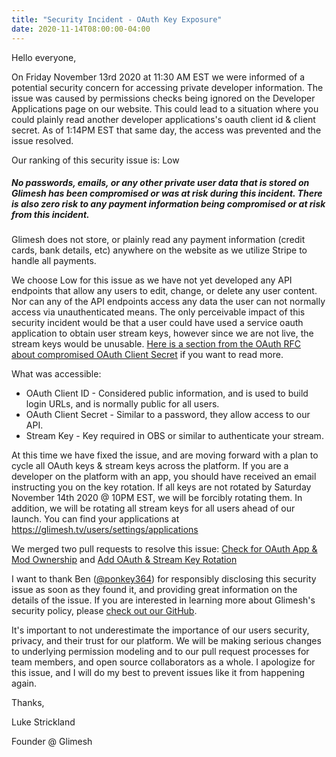 ```yaml
---
title: "Security Incident - OAuth Key Exposure"
date: 2020-11-14T08:00:00-04:00
---
```


Hello everyone,

On Friday November 13rd 2020 at 11:30 AM EST we were informed of a potential security concern for accessing private developer information. The issue was caused by permissions checks being ignored on the Developer Applications page on our website. This could lead to a situation where you could plainly read another developer applications's oauth client id & client secret. As of 1:14PM EST that same day, the access was prevented and the issue resolved.

<!--more-->

Our ranking of this security issue is: Low

##### No passwords, emails, or any other private user data that is stored on Glimesh has been compromised or was at risk during this incident. There is also zero risk to any payment information being compromised or at risk from this incident.
Glimesh does not store, or plainly read any payment information (credit cards, bank details, etc) anywhere on the website as we utilize Stripe to handle all payments.

We choose Low for this issue as we have not yet developed any API endpoints that allow any users to edit, change, or delete any user content. Nor can any of the API endpoints access any data the user can not normally access via unauthenticated means. The only perceivable impact of this security incident would be that a user could have used a service oauth application to obtain user stream keys, however since we are not live, the stream keys would be unusable. [Here is a section from the OAuth RFC about compromised OAuth Client Secret](https://tools.ietf.org/html/rfc6819#section-4.1.1) if you want to read more.

What was accessible:
* OAuth Client ID - Considered public information, and is used to build login URLs, and is normally public for all users.
* OAuth Client Secret - Similar to a password, they allow access to our API.
* Stream Key - Key required in OBS or similar to authenticate your stream.

At this time we have fixed the issue, and are moving forward with a plan to cycle all OAuth keys & stream keys across the platform. If you are a developer on the platform with an app, you should have received an email instructing you on the key rotation. If all keys are not rotated by Saturday November 14th 2020 @ 10PM EST, we will be forcibly rotating them. In addition, we will be rotating all stream keys for all users ahead of our launch. You can find your applications at https://glimesh.tv/users/settings/applications

We merged two pull requests to resolve this issue: [Check for OAuth App & Mod Ownership](https://github.com/Glimesh/glimesh.tv/pull/255) and [Add OAuth & Stream Key Rotation](https://github.com/Glimesh/glimesh.tv/pull/256)

I want to thank Ben ([@ponkey364](https://twitter.com/ponkey364)) for responsibly disclosing this security issue as soon as they found it, and providing great information on the details of the issue. If you are interested in learning more about Glimesh's security policy, please [check out our GitHub](https://github.com/Glimesh/glimesh.tv/blob/f238338d6d9e4351cff82e89c89f5052a4c2b3dd/SECURITY.md).

It's important to not underestimate the importance of our users security, privacy, and their trust for our platform. We will be making serious changes to underlying permission modeling and to our pull request processes for team members, and open source collaborators as a whole. I apologize for this issue, and I will do my best to prevent issues like it from happening again.

Thanks,

Luke Strickland

Founder @ Glimesh